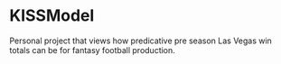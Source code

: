 # KISSModel
Personal project that views how predicative pre season Las Vegas win totals can be for fantasy football production.
